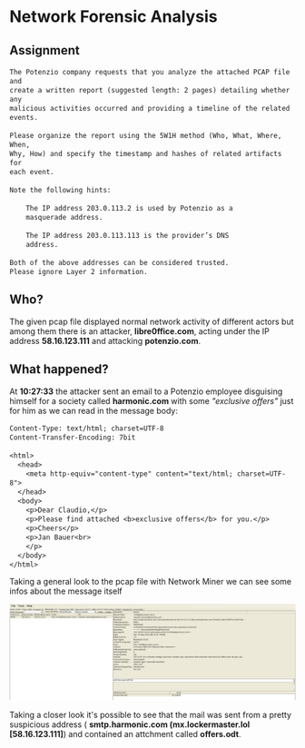 # Network Forensic Analysis

## Assignment

```
The Potenzio company requests that you analyze the attached PCAP file and 
create a written report (suggested length: 2 pages) detailing whether any 
malicious activities occurred and providing a timeline of the related events.

Please organize the report using the 5W1H method (Who, What, Where, When,
Why, How) and specify the timestamp and hashes of related artifacts for 
each event.

Note the following hints:
	
	The IP address 203.0.113.2 is used by Potenzio as a
	masquerade address.
    
	The IP address 203.0.113.113 is the provider’s DNS
	address.

Both of the above addresses can be considered trusted.
Please ignore Layer 2 information.
```

## Who?

The given pcap file displayed normal network activity of different actors but among them there is an attacker, **libre0ffice.com**, acting under the IP address **58.16.123.111** and attacking **potenzio.com**.

## What happened?

At **10:27:33** the attacker sent an email to a Potenzio employee disguising himself for a society called **harmonic.com**  with some *"exclusive offers"* just for him as we can read in the message body:

```
Content-Type: text/html; charset=UTF-8
Content-Transfer-Encoding: 7bit

<html>
  <head>
    <meta http-equiv="content-type" content="text/html; charset=UTF-8">
  </head>
  <body>
    <p>Dear Claudio,</p>
    <p>Please find attached <b>exclusive offers</b> for you.</p>
    <p>Cheers</p>
    <p>Jan Bauer<br>
    </p>
  </body>
</html>
```

Taking a general look to the pcap file with Network Miner we can see some infos about the message itself

![](./assets/Network_Assignment_NetworkMiner.png)

Taking a closer look it's possible to see that the mail was sent from a pretty suspicious address ( **smtp.harmonic.com (mx.lockermaster.lol \[58.16.123.111]**) and contained an attchment called **offers.odt**.






